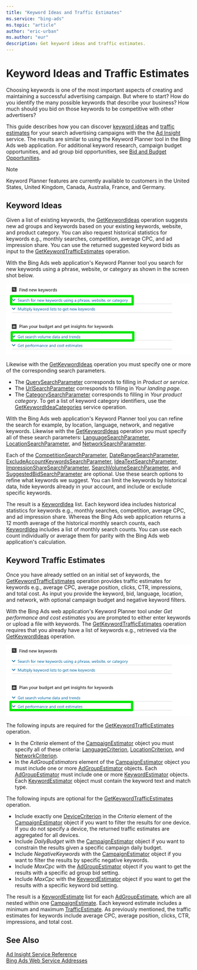 ```yaml
---
title: "Keyword Ideas and Traffic Estimates"
ms.service: "bing-ads"
ms.topic: "article"
author: "eric-urban"
ms.author: "eur"
description: Get keyword ideas and traffic estimates.
---
```

# Keyword Ideas and Traffic Estimates
Choosing keywords is one of the most important aspects of creating and maintaining a successful advertising campaign. But where to start? How do you identify the many possible keywords that describe your business? How much should you bid on those keywords to be competitive with other advertisers?

This guide describes how you can discover [keyword ideas](#keywordideas) and [traffic estimates](#keywordtrafficestimates) for your search advertising campaigns with the the [Ad Insight](~/ad-insight-service/ad-insight-service-reference.md) service. The results are similar to using the Keyword Planner tool in the Bing Ads web application. For additional keyword research, campaign budget opportunities, and ad group bid opportunities, see [Bid and Budget Opportunities](../guides/budget-bid-opportunities.md). 

> [!NOTE]
> Keyword Planner features are currently available to customers in the United States, United Kingdom, Canada, Australia, France, and Germany.

## <a name="keywordideas"></a>Keyword Ideas
Given a list of existing keywords, the [GetKeywordIdeas](~/ad-insight-service/getkeywordideas.md) operation suggests new ad groups and keywords based on your existing keywords, website, and product category. You can also request historical statistics for keywords e.g., monthly searches, competition, average CPC, and ad impression share. You can use the returned suggested keyword bids as input to the [GetKeywordTrafficEstimates](~/ad-insight-service/getkeywordtrafficestimates.md) operation.

With the Bing Ads web application's Keyword Planner tool you search for new keywords using a phrase, website, or category as shown in the screen shot below.
 
![GetKeywordIdeas to Keyword Planner UI](../guides/media/getkeywordideas-keyword-planner-ui.png)

Likewise with the [GetKeywordIdeas](~/ad-insight-service/getkeywordideas.md) operation you must specify one or more of the corresponding search parameters.
-  The [QuerySearchParameter](~/ad-insight-service/querysearchparameter.md) corresponds to filling in *Product or service*.
-  The [UrlSearchParameter](~/ad-insight-service/urlsearchparameter.md) corresponds to filling in *Your landing page*.
-  The [CategorySearchParameter](~/ad-insight-service/categorysearchparameter.md) corresponds to filling in *Your product category*. To get a list of keyword category identifiers, use the [GetKeywordIdeaCategories](~/ad-insight-service/getkeywordideacategories.md) service operation.

With the Bing Ads web application's Keyword Planner tool you can refine the search for example, by location, language, network, and negative keywords. Likewise with the [GetKeywordIdeas](~/ad-insight-service/getkeywordideas.md) operation you must specify all of these search parameters: [LanguageSearchParameter](~/ad-insight-service/languagesearchparameter.md), [LocationSearchParameter](~/ad-insight-service/locationsearchparameter.md), and [NetworkSearchParameter](~/ad-insight-service/networksearchparameter.md). 

Each of the [CompetitionSearchParameter](~/ad-insight-service/competitionsearchparameter.md), [DateRangeSearchParameter](~/ad-insight-service/daterangesearchparameter.md), [ExcludeAccountKeywordsSearchParameter](~/ad-insight-service/excludeaccountkeywordssearchparameter.md), [IdeaTextSearchParameter](~/ad-insight-service/ideatextsearchparameter.md), [ImpressionShareSearchParameter](~/ad-insight-service/impressionsharesearchparameter.md), [SearchVolumeSearchParameter](~/ad-insight-service/searchvolumesearchparameter.md), and [SuggestedBidSearchParameter](~/ad-insight-service/suggestedbidsearchparameter.md) are optional. Use these search options to refine what keywords we suggest. You can limit the keywords by historical data, hide keywords already in your account, and include or exclude specific keywords.

The result is a [KeywordIdea](~/ad-insight-service/keywordidea.md) list. Each keyword idea includes historical statistics for keywords e.g., monthly searches, competition, average CPC, and ad impression share. Whereas the Bing Ads web application returns a 12 month average of the historical monthly search counts, each [KeywordIdea](~/ad-insight-service/keywordidea.md) includes a list of monthly search counts. You can use each count individually or average them for parity with the Bing Ads web application's calculation.

## <a name="keywordtrafficestimates"></a>Keyword Traffic Estimates
Once you have already settled on an initial set of keywords, the [GetKeywordTrafficEstimates](~/ad-insight-service/getkeywordtrafficestimates.md) operation provides traffic estimates for keywords e.g., average CPC, average position, clicks, CTR, impressions, and total cost. As input you provide the keyword, bid, language, location, and network, with optional campaign budget and negative keyword filters.

With the Bing Ads web application's Keyword Planner tool under *Get performance and cost estimates* you are prompted to either enter keywords or upload a file with keywords. The [GetKeywordTrafficEstimates](~/ad-insight-service/getkeywordtrafficestimates.md) operation requires that you already have a list of keywords e.g., retrieved via the [GetKeywordIdeas](~/ad-insight-service/getkeywordideas.md) operation. 

![GetKeywordTrafficEstimates to Keyword Planner UI](../guides/media/getkeywordtrafficestimates-keyword-planner-ui.png)

The following inputs are required for the [GetKeywordTrafficEstimates](~/ad-insight-service/getkeywordtrafficestimates.md) operation.
-  In the *Criteria* element of the [CampaignEstimator](~/ad-insight-service/campaignestimator.md) object you must specify all of these criteria: [LanguageCriterion](~/ad-insight-service/languagecriterion.md), [LocationCriterion](~/ad-insight-service/locationcriterion.md), and [NetworkCriterion](~/ad-insight-service/networkcriterion.md).
- In the *AdGroupEstimators* element of the [CampaignEstimator](~/ad-insight-service/campaignestimator.md) object you must include one or more [AdGroupEstimator](~/ad-insight-service/adgroupestimator.md) objects. Each [AdGroupEstimator](~/ad-insight-service/adgroupestimator.md) must include one or more [KeywordEstimator](~/ad-insight-service/keywordestimator.md) objects. Each [KeywordEstimator](~/ad-insight-service/keywordestimator.md) object must contain the keyword text and match type.

The following inputs are optional for the [GetKeywordTrafficEstimates](~/ad-insight-service/getkeywordtrafficestimates.md) operation.
- Include exactly one [DeviceCriterion](~/ad-insight-service/devicecriterion.md) in the *Criteria* element of the [CampaignEstimator](~/ad-insight-service/campaignestimator.md) object if you want to filter the results for one device. If you do not specify a device, the returned traffic estimates are aggregated for all devices.
- Include *DailyBudget* with the [CampaignEstimator](~/ad-insight-service/campaignestimator.md) object if you want to constrain the results given a specific campaign daily budget.
- Include *NegativeKeywords* with the [CampaignEstimator](~/ad-insight-service/campaignestimator.md) object if you want to filter the results by specific negative keywords.
- Include *MaxCpc* with the [AdGroupEstimator](~/ad-insight-service/adgroupestimator.md) object if you want to get the results with a specific ad group bid setting.
- Include *MaxCpc* with the [KeywordEstimator](~/ad-insight-service/keywordestimator.md) object if you want to get the results with a specific keyword bid setting.

The result is a [KeywordEstimate](~/ad-insight-service/keywordestimate.md) list for each [AdGroupEstimate](~/ad-insight-service/adgroupestimate.md), which are all nested within one [CampaignEstimate](~/ad-insight-service/campaignestimate.md). Each keyword estimate includes a minimum and maximum [TrafficEstimate](~/ad-insight-service/trafficestimate.md). As previously mentioned, the traffic estimates for keywords include average CPC, average position, clicks, CTR, impressions, and total cost.

## See Also
[Ad Insight Service Reference](~/ad-insight-service/ad-insight-service-reference.md)  
[Bing Ads Web Service Addresses](../guides/web-service-addresses.md)  
